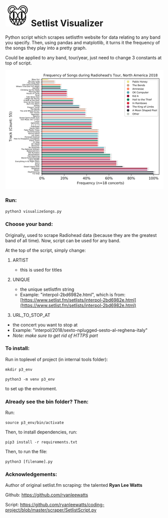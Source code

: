# ![logo](./img/bear.JPG) Setlist Visualizer

Python script which scrapes setlistfm website for data relating to any band you specify. Then, using pandas and matplotlib, it turns it the frequency of the songs they play into a pretty graph.

Could be applied to any band, tour/year, just need to change 3 constants at top of script.

![graph](./img/example.jpeg)

### Run:

`python3 visualizeSongs.py`

### Choose your band:

Originally, used to scrape Radiohead data (because they are the greatest band of all time). Now, script can be used for any band.

At the top of the script, simply change:

1. ARTIST
	- this is used for titles

2. UNIQUE
	- the unique setlistfm string
	- Example: "interpol-2bd6982e.html", which is from: [https://www.setlist.fm/setlists/interpol-2bd6982e.html](https://www.setlist.fm/setlists/interpol-2bd6982e.html)

3. URL\_TO\_STOP_AT
 - the concert you want to stop at
 - Example: "interpol/2018/sexto-nplugged-sesto-al-reghena-italy"
 - *Note: make sure to get rid of HTTPS part*

### To install:

Run in toplevel of project (in internal tools folder):

`mkdir p3_env`

`python3 -m venv p3_env`

to set up the enviroment.


### Already see the bin folder? Then:

Run:

`source p3_env/bin/activate`

Then, to install dependencies, run:

`pip3 install -r requirements.txt`

Then, to run the file:

`python3 [filename].py`

### Acknowledgements:

Author of original setlist.fm scraping: the talented **Ryan Lee Watts**

Github: https://github.com/ryanleewatts

Script: https://github.com/ryanleewatts/coding-project/blob/master/scraper/SetlistScript.py
